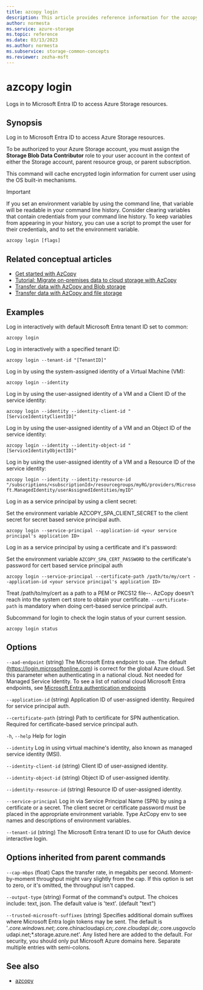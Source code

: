```yaml
---
title: azcopy login
description: This article provides reference information for the azcopy login command.
author: normesta
ms.service: azure-storage
ms.topic: reference
ms.date: 03/13/2023
ms.author: normesta
ms.subservice: storage-common-concepts
ms.reviewer: zezha-msft
---
```


# azcopy login

Logs in to Microsoft Entra ID to access Azure Storage resources.

## Synopsis

Log in to Microsoft Entra ID to access Azure Storage resources.

To be authorized to your Azure Storage account, you must assign the **Storage Blob Data Contributor** role to your user account in the context of either the Storage account, parent resource group, or parent subscription.

This command will cache encrypted login information for current user using the OS built-in mechanisms.

> [!IMPORTANT]
> If you set an environment variable by using the command line, that variable will be readable in your command line history. Consider clearing variables that contain credentials from your command line history. To keep variables from appearing in your history, you can use a script to prompt the user for their credentials, and to set the environment variable.

```azcopy
azcopy login [flags]
```

## Related conceptual articles

- [Get started with AzCopy](storage-use-azcopy-v10.md)
- [Tutorial: Migrate on-premises data to cloud storage with AzCopy](storage-use-azcopy-migrate-on-premises-data.md)
- [Transfer data with AzCopy and Blob storage](./storage-use-azcopy-v10.md#transfer-data)
- [Transfer data with AzCopy and file storage](storage-use-azcopy-files.md)

## Examples

Log in interactively with default Microsoft Entra tenant ID set to common:

`azcopy login`

Log in interactively with a specified tenant ID:

`azcopy login --tenant-id "[TenantID]"`

Log in by using the system-assigned identity of a Virtual Machine (VM):

`azcopy login --identity`

Log in by using the user-assigned identity of a VM and a Client ID of the service identity:

`azcopy login --identity --identity-client-id "[ServiceIdentityClientID]"`

Log in by using the user-assigned identity of a VM and an Object ID of the service identity:

`azcopy login --identity --identity-object-id "[ServiceIdentityObjectID]"`

Log in by using the user-assigned identity of a VM and a Resource ID of the service identity:

`azcopy login --identity --identity-resource-id "/subscriptions/<subscriptionId>/resourcegroups/myRG/providers/Microsoft.ManagedIdentity/userAssignedIdentities/myID"`

Log in as a service principal by using a client secret:

Set the environment variable AZCOPY_SPA_CLIENT_SECRET to the client secret for secret based service principal auth.

`azcopy login --service-principal --application-id <your service principal's application ID>`

Log in as a service principal by using a certificate and it's password:

Set the environment variable `AZCOPY_SPA_CERT_PASSWORD` to the certificate's password for cert based service principal auth

`azcopy login --service-principal --certificate-path /path/to/my/cert --application-id <your service principal's application ID>`

Treat /path/to/my/cert as a path to a PEM or PKCS12 file--. AzCopy doesn't reach into the system cert store to obtain your certificate. `--certificate-path` is mandatory when doing cert-based service principal auth.

Subcommand for login to check the login status of your current session.

`azcopy login status`

## Options

`--aad-endpoint`    (string)    The Microsoft Entra endpoint to use. The default (https://login.microsoftonline.com) is correct for the global Azure cloud. Set this parameter when authenticating in a national cloud. Not needed for Managed Service Identity. To see a list of national cloud Microsoft Entra endpoints, see [Microsoft Entra authentication endpoints](../../active-directory/develop/authentication-national-cloud.md#azure-ad-authentication-endpoints)

`--application-id`    (string)    Application ID of user-assigned identity. Required for service principal auth.

`--certificate-path`    (string)    Path to certificate for SPN authentication. Required for certificate-based service principal auth.

`-h`, `--help`    Help for login

`--identity`    Log in using virtual machine's identity, also known as managed service identity (MSI).

`--identity-client-id`    (string)    Client ID of user-assigned identity.

`--identity-object-id`    (string)    Object ID of user-assigned identity.

`--identity-resource-id`    (string)    Resource ID of user-assigned identity.

`--service-principal`    Log in via Service Principal Name (SPN) by using a certificate or a secret. The client secret or certificate password must be placed in the appropriate environment variable. Type 
AzCopy env to see names and descriptions of environment variables.

`--tenant-id`    (string)    The Microsoft Entra tenant ID to use for OAuth device interactive login.

## Options inherited from parent commands

`--cap-mbps`    (float)    Caps the transfer rate, in megabits per second. Moment-by-moment throughput might vary slightly from the cap. If this option is set to zero, or it's omitted, the throughput isn't capped.

`--output-type`    (string)    Format of the command's output. The choices include: text, json. The default value is 'text'. (default "text")

`--trusted-microsoft-suffixes`    (string)    Specifies additional domain suffixes where Microsoft Entra login tokens may be sent.  The default is '*.core.windows.net;*.core.chinacloudapi.cn;*.core.cloudapi.de;*.core.usgovcloudapi.net;*.storage.azure.net'. Any listed here are added to the default. For security, you should only put Microsoft Azure domains here. Separate multiple entries with semi-colons.

## See also

- [azcopy](storage-ref-azcopy.md)
